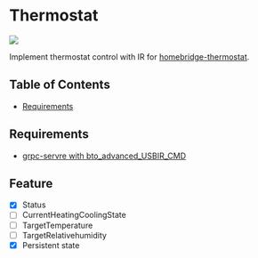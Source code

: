 # Thermostat
[![](https://img.shields.io/badge/License-MIT-blue.svg?style=flat-square)](LICENSE)

Implement thermostat control with IR for [homebridge-thermostat](https://github.com/PJCzx/homebridge-thermostat).

## Table of Contents
* [Requirements](#requirements)

## Requirements
* [grpc-servre with bto_advanced_USBIR_CMD](https://github.com/yuu/bto_advanced_USBIR_cmd)

## Feature
- [X] Status
- [ ] CurrentHeatingCoolingState
- [ ] TargetTemperature
- [ ] TargetRelativehumidity
- [X] Persistent state
